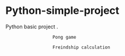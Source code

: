 # Python-simple-project



Python basic project .

                      Pong game
                      
                      Freindship calculation
